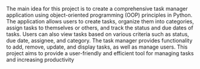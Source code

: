 The main idea for this project is to create a comprehensive task manager 
application using object-oriented programming (OOP) principles in Python. 
The application allows users to create tasks, organize them into categories, 
assign tasks to themselves or others, and track the status and due dates of 
tasks. Users can also view tasks based on various criteria such as status, due 
date, assignee, and category. The task manager provides functionality to add, 
remove, update, and display tasks, as well as manage users. This project aims 
to provide a user-friendly and efficient tool for managing tasks and increasing 
productivity
